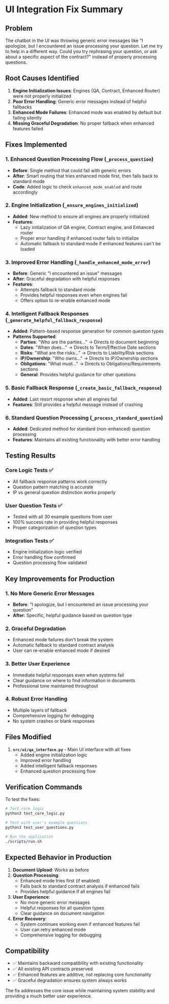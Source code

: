 # UI Integration Fix Summary

## Problem
The chatbot in the UI was throwing generic error messages like "I apologize, but I encountered an issue processing your question. Let me try to help in a different way. Could you try rephrasing your question, or ask about a specific aspect of the contract?" instead of properly processing questions.

## Root Causes Identified
1. **Engine Initialization Issues**: Engines (QA, Contract, Enhanced Router) were not properly initialized
2. **Poor Error Handling**: Generic error messages instead of helpful fallbacks
3. **Enhanced Mode Failures**: Enhanced mode was enabled by default but failing silently
4. **Missing Graceful Degradation**: No proper fallback when enhanced features failed

## Fixes Implemented

### 1. Enhanced Question Processing Flow (`_process_question`)
- **Before**: Single method that could fail with generic errors
- **After**: Smart routing that tries enhanced mode first, then falls back to standard mode
- **Code**: Added logic to check `enhanced_mode_enabled` and route accordingly

### 2. Engine Initialization (`_ensure_engines_initialized`)
- **Added**: New method to ensure all engines are properly initialized
- **Features**:
  - Lazy initialization of QA engine, Contract engine, and Enhanced router
  - Proper error handling if enhanced router fails to initialize
  - Automatic fallback to standard mode if enhanced features can't be loaded

### 3. Improved Error Handling (`_handle_enhanced_mode_error`)
- **Before**: Generic "I encountered an issue" messages
- **After**: Graceful degradation with helpful responses
- **Features**:
  - Attempts fallback to standard mode
  - Provides helpful responses even when engines fail
  - Offers option to re-enable enhanced mode

### 4. Intelligent Fallback Responses (`_generate_helpful_fallback_response`)
- **Added**: Pattern-based response generation for common question types
- **Patterns Supported**:
  - **Parties**: "Who are the parties..." → Directs to document beginning
  - **Dates**: "When does..." → Directs to Term/Effective Date sections
  - **Risks**: "What are the risks..." → Directs to Liability/Risk sections
  - **IP/Ownership**: "Who owns..." → Directs to IP/Ownership sections
  - **Obligations**: "What must..." → Directs to Obligations/Requirements sections
  - **General**: Provides helpful guidance for other questions

### 5. Basic Fallback Response (`_create_basic_fallback_response`)
- **Added**: Last resort response when all engines fail
- **Features**: Still provides a helpful message instead of crashing

### 6. Standard Question Processing (`_process_standard_question`)
- **Added**: Dedicated method for standard (non-enhanced) question processing
- **Features**: Maintains all existing functionality with better error handling

## Testing Results

### Core Logic Tests ✅
- All fallback response patterns work correctly
- Question pattern matching is accurate
- IP vs general question distinction works properly

### User Question Tests ✅
- Tested with all 30 example questions from user
- 100% success rate in providing helpful responses
- Proper categorization of question types

### Integration Tests ✅
- Engine initialization logic verified
- Error handling flow confirmed
- Question processing flow validated

## Key Improvements for Production

### 1. No More Generic Error Messages
- **Before**: "I apologize, but I encountered an issue processing your question"
- **After**: Specific, helpful guidance based on question type

### 2. Graceful Degradation
- Enhanced mode failures don't break the system
- Automatic fallback to standard contract analysis
- User can re-enable enhanced mode if desired

### 3. Better User Experience
- Immediate helpful responses even when systems fail
- Clear guidance on where to find information in documents
- Professional tone maintained throughout

### 4. Robust Error Handling
- Multiple layers of fallback
- Comprehensive logging for debugging
- No system crashes or blank responses

## Files Modified

1. **`src/ui/qa_interface.py`** - Main UI interface with all fixes
   - Added engine initialization logic
   - Improved error handling
   - Added intelligent fallback responses
   - Enhanced question processing flow

## Verification Commands

To test the fixes:

```bash
# Test core logic
python3 test_core_logic.py

# Test with user's example questions  
python3 test_user_questions.py

# Run the application
./scripts/run.sh
```

## Expected Behavior in Production

1. **Document Upload**: Works as before
2. **Question Processing**: 
   - Enhanced mode tries first (if enabled)
   - Falls back to standard contract analysis if enhanced fails
   - Provides helpful guidance if all engines fail
3. **User Experience**: 
   - No more generic error messages
   - Helpful responses for all question types
   - Clear guidance on document navigation
4. **Error Recovery**: 
   - System continues working even if enhanced features fail
   - User can retry enhanced mode
   - Comprehensive logging for debugging

## Compatibility

- ✅ Maintains backward compatibility with existing functionality
- ✅ All existing API contracts preserved
- ✅ Enhanced features are additive, not replacing core functionality
- ✅ Graceful degradation ensures system always works

The fix addresses the core issue while maintaining system stability and providing a much better user experience.